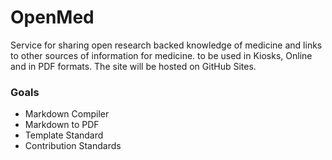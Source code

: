 # OpenMed
Service for sharing open research backed knowledge of medicine and links to other sources of information for medicine. to be used in Kiosks, Online and in PDF formats. The site will be hosted on GitHub Sites.

### Goals 
- Markdown Compiler 
- Markdown to PDF
- Template Standard
- Contribution Standards
